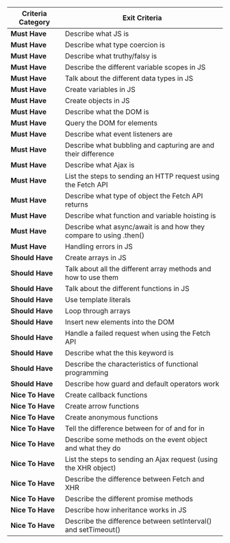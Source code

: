 | **Criteria Category** | **Exit Criteria**                                                                                     |
|-----------------------|-----------------------------------------------------------------------------------------------------|
| **Must Have**         | Describe what JS is                                                                                |
| **Must Have**         | Describe what type coercion is                                                                     |
| **Must Have**         | Describe what truthy/falsy is                                                                      |
| **Must Have**         | Describe the different variable scopes in JS                                                      |
| **Must Have**         | Talk about the different data types in JS                                                         |
| **Must Have**         | Create variables in JS                                                                             |
| **Must Have**         | Create objects in JS                                                                               |
| **Must Have**         | Describe what the DOM is                                                                           |
| **Must Have**         | Query the DOM for elements                                                                         |
| **Must Have**         | Describe what event listeners are                                                                 |
| **Must Have**         | Describe what bubbling and capturing are and their difference                                      |
| **Must Have**         | Describe what Ajax is                                                                              |
| **Must Have**         | List the steps to sending an HTTP request using the Fetch API                                     |
| **Must Have**         | Describe what type of object the Fetch API returns                                                |
| **Must Have**         | Describe what function and variable hoisting is                                                   |
| **Must Have**         | Describe what async/await is and how they compare to using .then()                                 |
| **Must Have**         | Handling errors in JS                                                                              |
| **Should Have**       | Create arrays in JS                                                                                |
| **Should Have**       | Talk about all the different array methods and how to use them                                    |
| **Should Have**       | Talk about the different functions in JS                                                          |
| **Should Have**       | Use template literals                                                                             |
| **Should Have**       | Loop through arrays                                                                               |
| **Should Have**       | Insert new elements into the DOM                                                                  |
| **Should Have**       | Handle a failed request when using the Fetch API                                                 |
| **Should Have**       | Describe what the this keyword is                                                                |
| **Should Have**       | Describe the characteristics of functional programming                                           |
| **Should Have**       | Describe how guard and default operators work                                                   |
| **Nice To Have**      | Create callback functions                                                                         |
| **Nice To Have**      | Create arrow functions                                                                           |
| **Nice To Have**      | Create anonymous functions                                                                       |
| **Nice To Have**      | Tell the difference between for of and for in                                                   |
| **Nice To Have**      | Describe some methods on the event object and what they do                                       |
| **Nice To Have**      | List the steps to sending an Ajax request (using the XHR object)                                 |
| **Nice To Have**      | Describe the difference between Fetch and XHR                                                   |
| **Nice To Have**      | Describe the different promise methods                                                           |
| **Nice To Have**      | Describe how inheritance works in JS                                                             |
| **Nice To Have**      | Describe the difference between setInterval() and setTimeout()                                   |